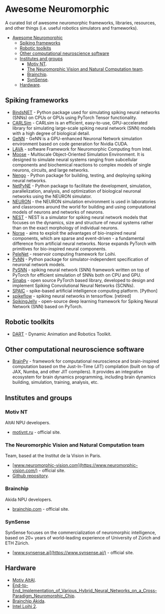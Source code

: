 # Awesome Neuromorphic

A curated list of awesome neuromorphic frameworks, libraries, resources, and other things (i.e. useful robotics simulators and frameworks).

- [Awesome Neuromorphic](#awesome-neuromorphic)
  * [Spiking frameworks](#spiking-frameworks)
  * [Robotic toolkits](#robotic-toolkits)
  * [Other computational neuroscience software](other-computational-neuroscience-software)
  * [Institutes and groups](#institutes-and-groups)
    - [Motiv NT](#motiv-nt).
    - [The Neuromorphic Vision and Natural Computation team](#the-neuromorphic-vision-and-natural-computation-team).
    - [Brainchip](#brainchip).
    - [SynSense](#synsense).
  * [Hardware](#hardware).


## Spiking frameworks

- [BindsNET](https://github.com/BindsNET/bindsnet) - Python package used for simulating spiking neural networks (SNNs) on CPUs or GPUs using PyTorch Tensor functionality.
- [CARLSim](https://github.com/UCI-CARL/CARLsim6) - CARLsim is an efficient, easy-to-use, GPU-accelerated library for simulating large-scale spiking neural network (SNN) models with a high degree of biological detail.
- [GeNN](https://github.com/genn-team/genn) - GeNN is a GPU-enhanced Neuronal Network simulation environment based on code generation for Nvidia CUDA.
- [LAVA](https://github.com/lava-nc) - software Framework for Neuromorphic Computing from Intel.
- [Moose](https://moose.ncbs.res.in/) -  Multiscale Object-Oriented Simulation Environment. It is designed to simulate neural systems ranging from subcellular components and biochemical reactions to complex models of single neurons, circuits, and large networks.
- [Nengo](https://www.nengo.ai/) - Python package for building, testing, and deploying spiking neural networks.
- [NetPyNE]() - Python package to facilitate the development, simulation, parallelization, analysis, and optimization of biological neuronal networks using the NEURON simulator.
- [NEURON](https://www.neuron.yale.edu/neuron/) - the NEURON simulation environment is used in laboratories and classrooms around the world for building and using computational models of neurons and networks of neurons.
- [NEST](https://www.nest-simulator.org/) - NEST is a simulator for spiking neural network models that focuses on the dynamics, size and structure of neural systems rather than on the exact morphology of individual neurons.
- [Norse](https://norse.github.io/norse/index.html) -  aims to exploit the advantages of bio-inspired neural components, which are sparse and event-driven - a fundamental difference from artificial neural networks. Norse expands PyTorch with primitives for bio-inspired neural components.
- [PeleNet](https://github.com/sagacitysite/pelenet) - reservoir computing framework for Loihi.
- [PyNN](https://neuralensemble.org/PyNN/) - Python package for simulator-independent specification of neuronal network models.
- [PySNN](https://github.com/BasBuller/PySNN) - spiking neural network (SNN) framework written on top of PyTorch for efficient simulation of SNNs both on CPU and GPU.
- [Sinabs](https://www.synsense.ai/products/sinabs/) - open source PyTorch based library, developed to design and implement Spiking Convolutional Neural Networks (SCNNs).
- [SPAIC](https://github.com/ZhejianglabNCRC/SPAIC) - spike-based artificial intelligence computing platform. [Python]
- [spikeflow](https://github.com/colinator/spikeflow) - spiking neural networks in tensorflow. [retired]
- [SpikingJelly](https://github.com/fangwei123456/spikingjelly) - open-source deep learning framework for Spiking Neural Network (SNN) based on PyTorch.

## Robotic toolkits

- [DART](https://dart.readthedocs.io/en/latest/) - Dynamic Animation and Robotics Toolkit.


## Other computational neuroscience software

- [BrainPy](https://github.com/brainpy/BrainPy) - framework for computational neuroscience and brain-inspired computation based on the Just-In-Time (JIT) compilation (built on top of JAX, Numba, and other JIT compilers). It provides an integrative ecosystem for brain dynamics programming, including brain dynamics building, simulation, training, analysis, etc.


## Institutes and groups

### Motiv NT

AltAI NPU developers.

- [motivnt.ru](https://motivnt.ru/) - official site.


### The Neuromorphic Vision and Natural Computation team

Team, based at the Institut de la Vision in Paris.

- [www.neuromorphic-vision.com](https://www.neuromorphic-vision.com/) - official site.
- [Github repository](https://github.com/neuromorphic-paris).


### Brainchip

Akida NPU developers.

- [brainchip.com](https://brainchip.com/) - official site.


### SynSense

SynSense focuses on the commercialization of neuromorphic intelligence, based on 20+ years of world-leading experience of University of Zürich and ETH Zürich.

- [www.synsense.ai](https://www.synsense.ai/) - official site.


## Hardware

- [Motiv AltAI](https://motivnt.ru/neurochip-altai/).
- [End-to-End_Implementation_of_Various_Hybrid_Neural_Networks_on_a_Cross-Paradigm_Neuromorphic_Chip](https://www.researchgate.net/publication/348962820).
- [Brainchip Akida](https://brainchip.com/akida-neural-processor-soc/).
- [Intel Loihi 2](https://www.intel.com/content/www/us/en/research/neuromorphic-computing-loihi-2-technology-brief.html).
